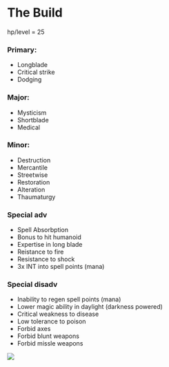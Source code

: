 # The Build
hp/level = 25

### Primary:
- Longblade
- Critical strike
- Dodging

### Major:
- Mysticism
- Shortblade
- Medical

### Minor:
- Destruction
- Mercantile
- Streetwise
- Restoration
- Alteration
- Thaumaturgy

### Special adv
- Spell Absorbption
- Bonus to hit humanoid
- Expertise in long blade
- Reistance to fire
- Resistance to shock
- 3x INT into spell points (mana)

### Special disadv
- Inability to regen spell points (mana)
- Lower magic ability in daylight (darkness powered)
- Critical weakness to disease
- Low tolerance to poison
- Forbid axes
- Forbid blunt weapons
- Forbid missle weapons


<img src="https://i.imgur.com/evl0pRp.png" />
